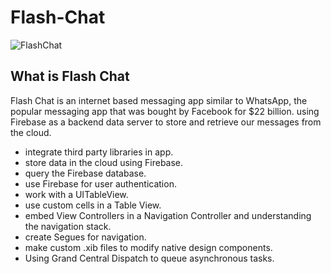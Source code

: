

# Flash-Chat

![FlashChat](https://user-images.githubusercontent.com/46874509/62079813-b926d080-b24f-11e9-8e0b-6ad223ed4fd1.gif)

## What is Flash Chat 

Flash Chat is an internet based messaging app similar to WhatsApp, the popular messaging app that was bought by Facebook for $22 billion. using Firebase as a backend data server to store and retrieve our messages from the cloud. 


* integrate third party libraries in app.
* store data in the cloud using Firebase.
* query the Firebase database.
* use Firebase for user authentication.
* work with a UITableView.
* use custom cells in a Table View.
* embed View Controllers in a Navigation Controller and understanding the navigation stack.
* create Segues for navigation.
* make custom .xib files to modify native design components.
* Using Grand Central Dispatch to queue asynchronous tasks.



